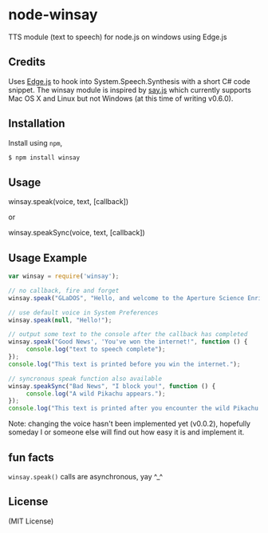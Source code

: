 node-winsay
===========

TTS module (text to speech) for node.js on windows using Edge.js

## Credits
Uses [Edge.js](https://github.com/tjanczuk/edge) to hook into System.Speech.Synthesis with a short C# code snippet. The winsay module is inspired by [say.js](https://github.com/Marak/say.js) which currently supports Mac OS X and Linux but not Windows (at this time of writing v0.6.0).

## Installation

Install using `npm`,

``` bash
$ npm install winsay
```

## Usage
winsay.speak(voice, text, [callback])

or

winsay.speakSync(voice, text, [callback])

## Usage Example
``` javascript
var winsay = require('winsay');

// no callback, fire and forget
winsay.speak("GLaDOS", "Hello, and welcome to the Aperture Science Enrichment Center");

// use default voice in System Preferences
winsay.speak(null, "Hello!");

// output some text to the console after the callback has completed
winsay.speak("Good News', 'You've won the internet!", function () {
     console.log("text to speech complete");
});
console.log("This text is printed before you win the internet.");

// syncronous speak function also available
winsay.speakSync("Bad News", "I block you!", function () {
     console.log("A wild Pikachu appears.");
});
console.log("This text is printed after you encounter the wild Pikachu.");

```
Note: changing the voice hasn't been implemented yet (v0.0.2), hopefully someday I or someone else will find out how easy it is and implement it.

## fun facts
```winsay.speak()``` calls are asynchronous, yay ^_^

## License
(MIT License)

